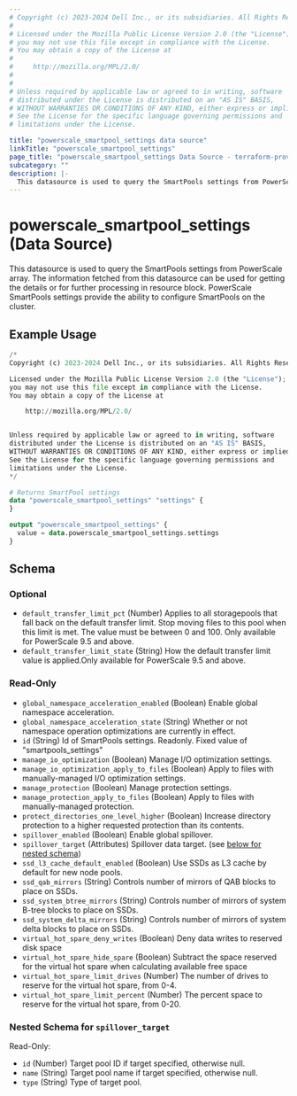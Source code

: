```yaml
---
# Copyright (c) 2023-2024 Dell Inc., or its subsidiaries. All Rights Reserved.
#
# Licensed under the Mozilla Public License Version 2.0 (the "License");
# you may not use this file except in compliance with the License.
# You may obtain a copy of the License at
#
#     http://mozilla.org/MPL/2.0/
#
#
# Unless required by applicable law or agreed to in writing, software
# distributed under the License is distributed on an "AS IS" BASIS,
# WITHOUT WARRANTIES OR CONDITIONS OF ANY KIND, either express or implied.
# See the License for the specific language governing permissions and
# limitations under the License.

title: "powerscale_smartpool_settings data source"
linkTitle: "powerscale_smartpool_settings"
page_title: "powerscale_smartpool_settings Data Source - terraform-provider-powerscale"
subcategory: ""
description: |-
  This datasource is used to query the SmartPools settings from PowerScale array. The information fetched from this datasource can be used for getting the details or for further processing in resource block. PowerScale SmartPools settings provide the ability to configure SmartPools on the cluster.
---
```


# powerscale_smartpool_settings (Data Source)

This datasource is used to query the SmartPools settings from PowerScale array. The information fetched from this datasource can be used for getting the details or for further processing in resource block. PowerScale SmartPools settings provide the ability to configure SmartPools on the cluster.

## Example Usage

```terraform
/*
Copyright (c) 2023-2024 Dell Inc., or its subsidiaries. All Rights Reserved.

Licensed under the Mozilla Public License Version 2.0 (the "License");
you may not use this file except in compliance with the License.
You may obtain a copy of the License at

    http://mozilla.org/MPL/2.0/


Unless required by applicable law or agreed to in writing, software
distributed under the License is distributed on an "AS IS" BASIS,
WITHOUT WARRANTIES OR CONDITIONS OF ANY KIND, either express or implied.
See the License for the specific language governing permissions and
limitations under the License.
*/

# Returns SmartPool settings
data "powerscale_smartpool_settings" "settings" {
}

output "powerscale_smartpool_settings" {
  value = data.powerscale_smartpool_settings.settings
}
```

<!-- schema generated by tfplugindocs -->
## Schema

### Optional

- `default_transfer_limit_pct` (Number) Applies to all storagepools that fall back on the default transfer limit. Stop moving files to this pool when this limit is met. The value must be between 0 and 100. Only available for PowerScale 9.5 and above.
- `default_transfer_limit_state` (String) How the default transfer limit value is applied.Only available for PowerScale 9.5 and above.

### Read-Only

- `global_namespace_acceleration_enabled` (Boolean) Enable global namespace acceleration.
- `global_namespace_acceleration_state` (String) Whether or not namespace operation optimizations are currently in effect.
- `id` (String) Id of SmartPools settings. Readonly. Fixed value of "smartpools_settings"
- `manage_io_optimization` (Boolean) Manage I/O optimization settings.
- `manage_io_optimization_apply_to_files` (Boolean) Apply to files with manually-managed I/O optimization settings.
- `manage_protection` (Boolean) Manage protection settings.
- `manage_protection_apply_to_files` (Boolean) Apply to files with manually-managed protection.
- `protect_directories_one_level_higher` (Boolean) Increase directory protection to a higher requested protection than its contents.
- `spillover_enabled` (Boolean) Enable global spillover.
- `spillover_target` (Attributes) Spillover data target. (see [below for nested schema](#nestedatt--spillover_target))
- `ssd_l3_cache_default_enabled` (Boolean) Use SSDs as L3 cache by default for new node pools.
- `ssd_qab_mirrors` (String) Controls number of mirrors of QAB blocks to place on SSDs.
- `ssd_system_btree_mirrors` (String) Controls number of mirrors of system B-tree blocks to place on SSDs.
- `ssd_system_delta_mirrors` (String) Controls number of mirrors of system delta blocks to place on SSDs.
- `virtual_hot_spare_deny_writes` (Boolean) Deny data writes to reserved disk space
- `virtual_hot_spare_hide_spare` (Boolean) Subtract the space reserved for the virtual hot spare when calculating available free space
- `virtual_hot_spare_limit_drives` (Number) The number of drives to reserve for the virtual hot spare, from 0-4.
- `virtual_hot_spare_limit_percent` (Number) The percent space to reserve for the virtual hot spare, from 0-20.

<a id="nestedatt--spillover_target"></a>
### Nested Schema for `spillover_target`

Read-Only:

- `id` (Number) Target pool ID if target specified, otherwise null.
- `name` (String) Target pool name if target specified, otherwise null.
- `type` (String) Type of target pool.